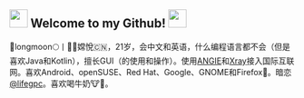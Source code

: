 ## <img src="https://cdn.discordapp.com/emojis/630965840208199680.gif?v=1" height=32/> Welcome to my Github! <img src="https://cdn.discordapp.com/emojis/630965840208199680.gif?v=1" height=32/>

💫longmoon🌕丨💮🌸嫦悅🇨🇳，21岁，会中文和英语，什么编程语言都不会（但是喜欢Java和Kotlin），擅长GUI（的使用和操作）。使用[ANGIE](https://github.com/webserver-llc/angie)和[Xray](https://github.com/XTLS/Xray-core)接入国际互联网。喜欢Android、openSUSE、Red Hat、Google、GNOME和Firefox🦊。暗恋[@lifegpc](https://github.com/lifegpc)。喜欢喝牛奶🐮🥛。
